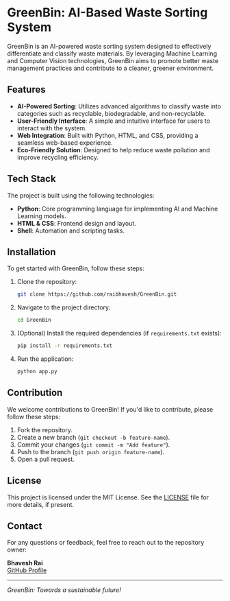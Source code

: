 # GreenBin: AI-Based Waste Sorting System

GreenBin is an AI-powered waste sorting system designed to effectively differentiate and classify waste materials. By leveraging Machine Learning and Computer Vision technologies, GreenBin aims to promote better waste management practices and contribute to a cleaner, greener environment.

## Features

- **AI-Powered Sorting**: Utilizes advanced algorithms to classify waste into categories such as recyclable, biodegradable, and non-recyclable.
- **User-Friendly Interface**: A simple and intuitive interface for users to interact with the system.
- **Web Integration**: Built with Python, HTML, and CSS, providing a seamless web-based experience.
- **Eco-Friendly Solution**: Designed to help reduce waste pollution and improve recycling efficiency.

## Tech Stack

The project is built using the following technologies:

- **Python**: Core programming language for implementing AI and Machine Learning models.
- **HTML & CSS**: Frontend design and layout.
- **Shell**: Automation and scripting tasks.

## Installation

To get started with GreenBin, follow these steps:

1. Clone the repository:
   ```bash
   git clone https://github.com/raibhavesh/GreenBin.git
   ```
2. Navigate to the project directory:
   ```bash
   cd GreenBin
   ```
3. (Optional) Install the required dependencies (if `requirements.txt` exists):
   ```bash
   pip install -r requirements.txt
   ```
4. Run the application:
   ```bash
   python app.py
   ```

## Contribution

We welcome contributions to GreenBin! If you'd like to contribute, please follow these steps:

1. Fork the repository.
2. Create a new branch (`git checkout -b feature-name`).
3. Commit your changes (`git commit -m "Add feature"`).
4. Push to the branch (`git push origin feature-name`).
5. Open a pull request.

## License

This project is licensed under the MIT License. See the [LICENSE](LICENSE) file for more details, if present.

## Contact

For any questions or feedback, feel free to reach out to the repository owner:

**Bhavesh Rai**  
[GitHub Profile](https://github.com/raibhavesh)

---

*GreenBin: Towards a sustainable future!*
